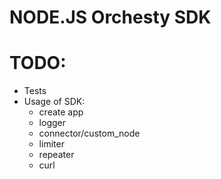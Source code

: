 # NODE.JS Orchesty SDK



# TODO:
- Tests
- Usage of SDK:
  - create app
  - logger
  - connector/custom_node
  - limiter
  - repeater
  - curl
